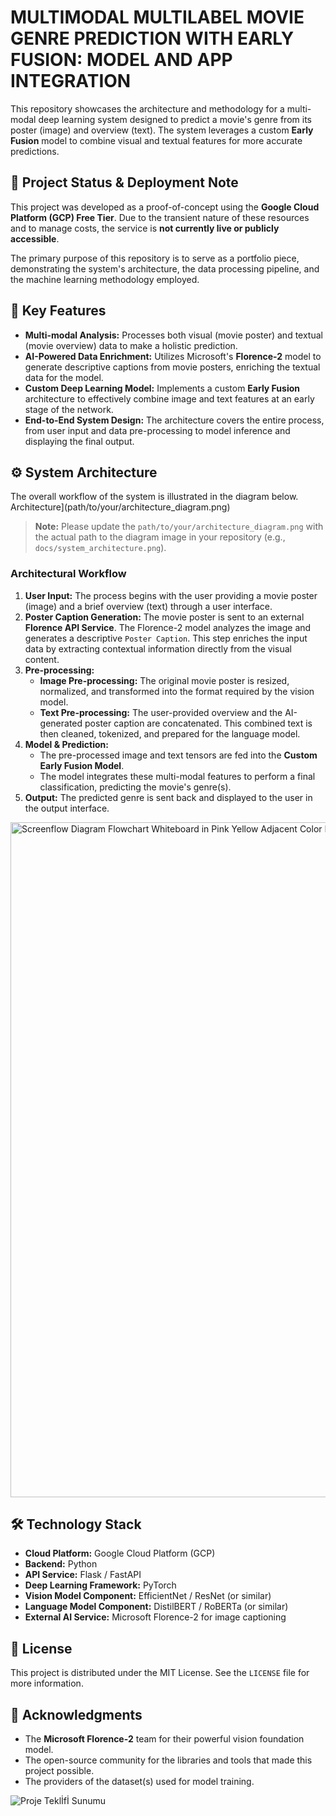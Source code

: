 # MULTIMODAL MULTILABEL MOVIE GENRE PREDICTION WITH EARLY FUSION: MODEL AND APP INTEGRATION

This repository showcases the architecture and methodology for a multi-modal deep learning system designed to predict a movie's genre from its poster (image) and overview (text). The system leverages a custom **Early Fusion** model to combine visual and textual features for more accurate predictions.

## 📌 Project Status & Deployment Note

This project was developed as a proof-of-concept using the **Google Cloud Platform (GCP) Free Tier**. Due to the transient nature of these resources and to manage costs, the service is **not currently live or publicly accessible**.

The primary purpose of this repository is to serve as a portfolio piece, demonstrating the system's architecture, the data processing pipeline, and the machine learning methodology employed.

## 🚀 Key Features

*   **Multi-modal Analysis:** Processes both visual (movie poster) and textual (movie overview) data to make a holistic prediction.
*   **AI-Powered Data Enrichment:** Utilizes Microsoft's **Florence-2** model to generate descriptive captions from movie posters, enriching the textual data for the model.
*   **Custom Deep Learning Model:** Implements a custom **Early Fusion** architecture to effectively combine image and text features at an early stage of the network.
*   **End-to-End System Design:** The architecture covers the entire process, from user input and data pre-processing to model inference and displaying the final output.

## ⚙️ System Architecture

The overall workflow of the system is illustrated in the diagram below.
Architecture](path/to/your/architecture_diagram.png)
> **Note:** Please update the `path/to/your/architecture_diagram.png` with the actual path to the diagram image in your repository (e.g., `docs/system_architecture.png`).

### Architectural Workflow

1.  **User Input:** The process begins with the user providing a movie poster (image) and a brief overview (text) through a user interface.
2.  **Poster Caption Generation:** The movie poster is sent to an external **Florence API Service**. The Florence-2 model analyzes the image and generates a descriptive `Poster Caption`. This step enriches the input data by extracting contextual information directly from the visual content.
3.  **Pre-processing:**
    *   **Image Pre-processing:** The original movie poster is resized, normalized, and transformed into the format required by the vision model.
    *   **Text Pre-processing:** The user-provided overview and the AI-generated poster caption are concatenated. This combined text is then cleaned, tokenized, and prepared for the language model.
4.  **Model & Prediction:**
    *   The pre-processed image and text tensors are fed into the **Custom Early Fusion Model**.
    *   The model integrates these multi-modal features to perform a final classification, predicting the movie's genre(s).
5.  **Output:** The predicted genre is sent back and displayed to the user in the output interface.
<img width="1920" height="1080" alt="Screenflow Diagram Flowchart Whiteboard in Pink Yellow Adjacent Color Blocks Style-3" src="https://github.com/user-attachments/assets/bba7b716-cb7b-4f33-be18-120b8fae89de" />

## 🛠️ Technology Stack

*   **Cloud Platform:** Google Cloud Platform (GCP)
*   **Backend:** Python
*   **API Service:** Flask / FastAPI
*   **Deep Learning Framework:** PyTorch
*   **Vision Model Component:** EfficientNet / ResNet (or similar)
*   **Language Model Component:** DistilBERT / RoBERTa (or similar)
*   **External AI Service:** Microsoft Florence-2 for image captioning


## 📄 License

This project is distributed under the MIT License. See the `LICENSE` file for more information.

## 🙏 Acknowledgments

*   The **Microsoft Florence-2** team for their powerful vision foundation model.
*   The open-source community for the libraries and tools that made this project possible.
*   The providers of the dataset(s) used for model training.

![Proje Teklİfİ Sunumu](https://github.com/user-attachments/assets/1b7b3963-ba25-48c1-8b08-967c251a5781)
